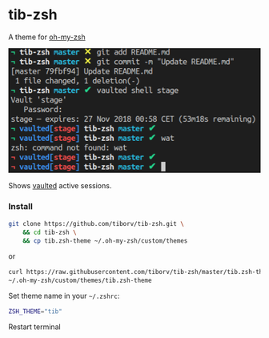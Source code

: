 # tib-zsh
A theme for [oh-my-zsh](https://ohmyz.sh)

![screenshot](./screenshot.png)

Shows [vaulted](https://github.com/miquella/vaulted) active sessions.

### Install

```sh
git clone https://github.com/tiborv/tib-zsh.git \
    && cd tib-zsh \
    && cp tib.zsh-theme ~/.oh-my-zsh/custom/themes
```
or

```sh
curl https://raw.githubusercontent.com/tiborv/tib-zsh/master/tib.zsh-theme >\
~/.oh-my-zsh/custom/themes/tib.zsh-theme
```

Set theme name in your `~/.zshrc`:
```sh
ZSH_THEME="tib"
```
Restart terminal

